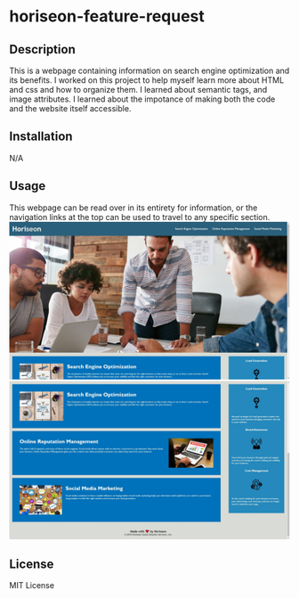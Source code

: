 # horiseon-feature-request
## Description
This is a webpage containing information on search engine optimization and its benefits. I worked on this project to help myself learn more about HTML and css and how to organize them. I learned about semantic tags, and image attributes. I learned about the impotance of making both the code and the website itself accessible.

## Installation
N/A
## Usage
This webpage can be read over in its entirety for information, or the navigation links at the top can be used to travel to any specific section.
![Horiseon webpage top](develop/assets/images/horiseon-page-top.jpg)
![Horiseon webpage bottom](develop/assets/images/horiseon-page-bottom.jpg)


## License
MIT License